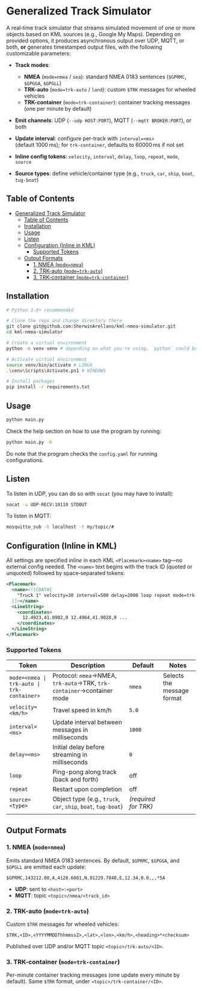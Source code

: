 # Generalized Track Simulator

A real‑time track simulator that streams simulated movement of one or more objects based on KML sources (e.g., Google My Maps). Depending on provided options, it produces asynchronous output over UDP, MQTT, or both, **or** generates timestamped output files, with the following customizable parameters:

- **Track modes**:

  - **NMEA** (`mode=nmea` / `sea`): standard NMEA 0183 sentences (`$GPRMC`, `$GPGGA`, `$GPGLL`)
  - **TRK-auto** (`mode=trk-auto` / `land`): custom `$TRK` messages for wheeled vehicles
  - **TRK-container** (`mode=trk-container`): container tracking messages (one per minute by default)

- **Emit channels**: UDP (`--udp HOST:PORT`), MQTT (`--mqtt BROKER:PORT`), or both

- **Update interval**: configure per-track with `interval=<ms>` (default 1000 ms); for `trk-container`, defaults to 60000 ms if not set

- **Inline config tokens**: `velocity`, `interval`, `delay`, `loop`, `repeat`, `mode`, `source`

- **Source types**: define vehicle/container type (e.g., `truck`, `car`, `ship`, `boat`, `tug-boat`)

## Table of Contents

- [Generalized Track Simulator](#generalized-track-simulator)
  - [Table of Contents](#table-of-contents)
  - [Installation](#installation)
  - [Usage](#usage)
  - [Listen](#listen)
  - [Configuration (Inline in KML)](#configuration-inline-in-kml)
    - [Supported Tokens](#supported-tokens)
  - [Output Formats](#output-formats)
    - [1. NMEA (`mode=nmea`)](#1-nmea-modenmea)
    - [2. TRK-auto (`mode=trk-auto`)](#2-trk-auto-modetrk-auto)
    - [3. TRK-container (`mode=trk-container`)](#3-trk-container-modetrk-container)


## Installation

```bash
# Python 3.8+ recommended

# Clone the repo and change directory there
git clone git@github.com:SherwinArellano/kml-nmea-simulator.git
cd kml-nmea-simulator

# Create a virtual environment
python -m venv venv # depending on what you're using, `python` could be `py` or `python3`

# Activate virtual environment
source venv/bin/activate # LINUX
.\venv\Scripts\Activate.ps1 # WINDOWS

# Install packages
pip install -r requirements.txt
```

## Usage

```bash
python main.py
```

Check the help section on how to use the program by running:

```bash
python main.py -h
```

Do note that the program checks the `config.yaml` for running configurations.

## Listen

To listen in UDP, you can do so with `socat` (you may have to install):

```bash
socat -u UDP-RECV:10110 STDOUT
```

To listen in MQTT:

```bash
mosquitto_sub -h localhost -t my/topic/#
```

## Configuration (Inline in KML)

All settings are specified _inline_ in each KML `<Placemark><name>` tag—no external config needed. The `<name>` text begins with the track ID (quoted or unquoted) followed by space‑separated tokens:

```xml
<Placemark>
  <name><![CDATA[
    "Truck 1" velocity=30 interval=500 delay=2000 loop repeat mode=trk-auto source=truck
  ]]></name>
  <LineString>
    <coordinates>
      12.4923,41.8902,0 12.4964,41.9028,0 ...
    </coordinates>
  </LineString>
</Placemark>
```

### Supported Tokens

| Token                                      | Description                                                           | Default              | Notes                      |
| ------------------------------------------ | --------------------------------------------------------------------- | -------------------- | -------------------------- |
| `mode=<nmea \| trk-auto \| trk-container>` | Protocol: `nmea`→NMEA, `trk-auto`→TRK, `trk-container`→container mode | `nmea`               | Selects the message format |
| `velocity=<km/h>`                          | Travel speed in km/h                                                  | `5.0`                |                            |
| `interval=<ms>`                            | Update interval between messages in milliseconds                      | `1000`               |                            |
| `delay=<ms>`                               | Initial delay before streaming in milliseconds                        | `0`                  |                            |
| `loop`                                     | Ping-pong along track (back and forth)                                | off                  |                            |
| `repeat`                                   | Restart upon completion                                               | off                  |                            |
| `source=<type>`                            | Object type (e.g., `truck`, `car`, `ship`, `boat`, `tug-boat`)        | _(required for TRK)_ |                            |
|                                            |

## Output Formats

### 1. NMEA (`mode=nmea`)

Emits standard NMEA 0183 sentences. By default, `$GPRMC`, `$GPGGA`, and `$GPGLL` are emitted each update:

```
$GPRMC,143212.00,A,4128.6081,N,01229.7840,E,12.34,0.0,,,*5A
```

- **UDP**: sent to `<host>:<port>`
- **MQTT**: topic `<topic>/nmea/<track_id>`

### 2. TRK-auto (`mode=trk-auto`)

Custom `$TRK` messages for wheeled vehicles:

```
$TRK,<ID>,<YYYYMMDDThhmmssZ>,<lat>,<lon>,<km/h>,<heading>*<checksum>
```

Published over UDP and/or MQTT topic `<topic>/trk-auto/<ID>`.

### 3. TRK-container (`mode=trk-container`)

Per-minute container tracking messages (one update every minute by default). Same `$TRK` format, under `<topic>/trk-container/<ID>`.
